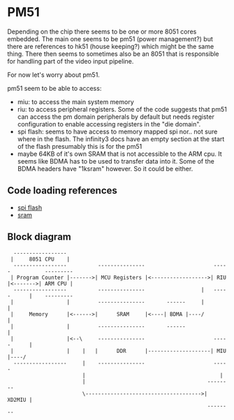 # PM51

Depending on the chip there seems to be one or more 8051 cores embedded.
The main one seems to be pm51 (power management?) but there are references to hk51 (house keeping?) which might be the same thing.
There then seems to sometimes also be an 8051 that is responsible for handling part of the video input pipeline.

For now let's worry about pm51.

pm51 seem to be able to access:
- miu: to access the main system memory
- riu: to access peripheral registers. Some of the code suggests that pm51 can access the pm domain peripherals by
  default but needs register configuration to enable accessing registers in the "die domain".
- spi flash: seems to have access to memory mapped spi nor.. not sure where in the flash.
  The infinity3 docs have an empty section at the start of the flash presumably this is for the pm51
- maybe 64KB of it's own SRAM that is not accessible to the ARM cpu. It seems like BDMA has to be used to transfer
  data into it. Some of the BDMA headers have "1ksram" however. So it could be either.

## Code loading references

- [spi flash](https://github.com/github188/sdk-2/blob/150ec8ff9cc9004fec65cfdb512a0db6cc1b8fac/mhal/i2/utpa/modules/bdma/hal/i2/bdma/halBDMA.c#L994)
- [sram](https://github.com/neuschaefer/mstar-mboot/blob/962e8b8258378dded694883a9f9acb7058d34631/MstarCustomer/MSTAR/src/CusPM.c#L314)

## Block diagram


```
  -----------------
 |     8051 CPU    |
  -----------------          ---------------                      -----           ---------
 | Program Counter |------->| MCU Registers |<------------------>| RIU |<------->| ARM CPU |
  -----------------          ---------------                  |   -----      |    ---------
 |                 |         ---------------       ------     |              |
 |     Memory      |<------>|      SRAM     |<----| BDMA |----/              |
 |                 |         ---------------       ------                    |
 |                 |<--\     ---------------                      -----      |
 |                 |    |   |      DDR      |--------------------| MIU |----/
  -----------------     |    ---------------                      -----
                        |                                           |
                        |                                       --------
                        \------------------------------------->| XD2MIU |
                                                                --------
```

